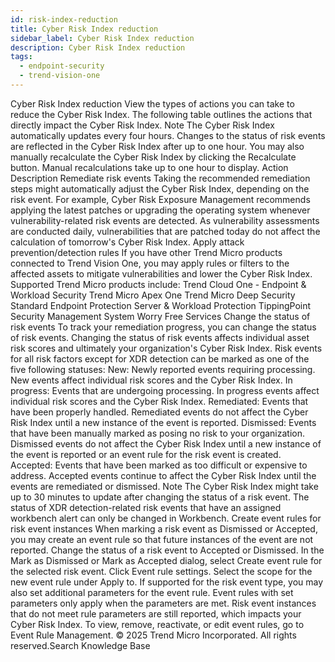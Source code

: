 ```yaml
---
id: risk-index-reduction
title: Cyber Risk Index reduction
sidebar_label: Cyber Risk Index reduction
description: Cyber Risk Index reduction
tags:
  - endpoint-security
  - trend-vision-one
---
```


 Cyber Risk Index reduction View the types of actions you can take to reduce the Cyber Risk Index. The following table outlines the actions that directly impact the Cyber Risk Index. Note The Cyber Risk Index automatically updates every four hours. Changes to the status of risk events are reflected in the Cyber Risk Index after up to one hour. You may also manually recalculate the Cyber Risk Index by clicking the Recalculate button. Manual recalculations take up to one hour to display. Action Description Remediate risk events Taking the recommended remediation steps might automatically adjust the Cyber Risk Index, depending on the risk event. For example, Cyber Risk Exposure Management recommends applying the latest patches or upgrading the operating system whenever vulnerability-related risk events are detected. As vulnerability assessments are conducted daily, vulnerabilities that are patched today do not affect the calculation of tomorrow's Cyber Risk Index. Apply attack prevention/detection rules If you have other Trend Micro products connected to Trend Vision One, you may apply rules or filters to the affected assets to mitigate vulnerabilities and lower the Cyber Risk Index. Supported Trend Micro products include: Trend Cloud One - Endpoint & Workload Security Trend Micro Apex One Trend Micro Deep Security Standard Endpoint Protection Server & Workload Protection TippingPoint Security Management System Worry Free Services Change the status of risk events To track your remediation progress, you can change the status of risk events. Changing the status of risk events affects individual asset risk scores and ultimately your organization's Cyber Risk Index. Risk events for all risk factors except for XDR detection can be marked as one of the five following statuses: New: Newly reported events requiring processing. New events affect individual risk scores and the Cyber Risk Index. In progress: Events that are undergoing processing. In progress events affect individual risk scores and the Cyber Risk Index. Remediated: Events that have been properly handled. Remediated events do not affect the Cyber Risk Index until a new instance of the event is reported. Dismissed: Events that have been manually marked as posing no risk to your organization. Dismissed events do not affect the Cyber Risk Index until a new instance of the event is reported or an event rule for the risk event is created. Accepted: Events that have been marked as too difficult or expensive to address. Accepted events continue to affect the Cyber Risk Index until the events are remediated or dismissed. Note The Cyber Risk Index might take up to 30 minutes to update after changing the status of a risk event. The status of XDR detection-related risk events that have an assigned workbench alert can only be changed in Workbench. Create event rules for risk event instances When marking a risk event as Dismissed or Accepted, you may create an event rule so that future instances of the event are not reported. Change the status of a risk event to Accepted or Dismissed. In the Mark as Dismissed or Mark as Accepted dialog, select Create event rule for the selected risk event. Click Event rule settings. Select the scope for the new event rule under Apply to. If supported for the risk event type, you may also set additional parameters for the event rule. Event rules with set parameters only apply when the parameters are met. Risk event instances that do not meet rule parameters are still reported, which impacts your Cyber Risk Index. To view, remove, reactivate, or edit event rules, go to Event Rule Management. © 2025 Trend Micro Incorporated. All rights reserved.Search Knowledge Base